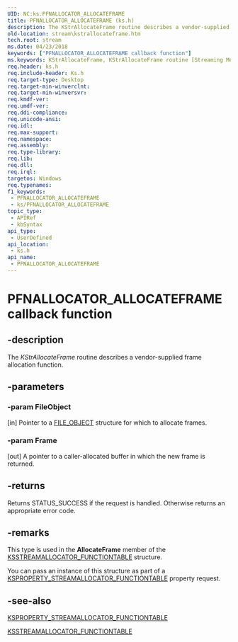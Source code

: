 ```yaml
---
UID: NC:ks.PFNALLOCATOR_ALLOCATEFRAME
title: PFNALLOCATOR_ALLOCATEFRAME (ks.h)
description: The KStrAllocateFrame routine describes a vendor-supplied frame allocation function.
old-location: stream\kstrallocateframe.htm
tech.root: stream
ms.date: 04/23/2018
keywords: ["PFNALLOCATOR_ALLOCATEFRAME callback function"]
ms.keywords: KStrAllocateFrame, KStrAllocateFrame routine [Streaming Media Devices], PFNALLOCATOR_ALLOCATEFRAME, ks/KStrAllocateFrame, ksfunc_a90af96e-53df-43f5-b847-ba1876b788fd.xml, stream.kstrallocateframe
req.header: ks.h
req.include-header: Ks.h
req.target-type: Desktop
req.target-min-winverclnt: 
req.target-min-winversvr: 
req.kmdf-ver: 
req.umdf-ver: 
req.ddi-compliance: 
req.unicode-ansi: 
req.idl: 
req.max-support: 
req.namespace: 
req.assembly: 
req.type-library: 
req.lib: 
req.dll: 
req.irql: 
targetos: Windows
req.typenames: 
f1_keywords:
 - PFNALLOCATOR_ALLOCATEFRAME
 - ks/PFNALLOCATOR_ALLOCATEFRAME
topic_type:
 - APIRef
 - kbSyntax
api_type:
 - UserDefined
api_location:
 - ks.h
api_name:
 - PFNALLOCATOR_ALLOCATEFRAME
---
```


# PFNALLOCATOR_ALLOCATEFRAME callback function


## -description

The <i>KStrAllocateFrame</i> routine describes a vendor-supplied frame allocation function.

## -parameters

### -param FileObject 

[in]
Pointer to a <a href="/windows-hardware/drivers/ddi/wdm/ns-wdm-_file_object">FILE_OBJECT</a> structure for which to allocate frames.

### -param Frame 

[out]
A pointer to a caller-allocated buffer in which the new frame is returned.

## -returns

Returns STATUS_SUCCESS if the request is handled.  Otherwise returns an appropriate error code.

## -remarks

This type is used in the <b>AllocateFrame</b> member of the <a href="/windows-hardware/drivers/ddi/ks/ns-ks-ksstreamallocator_functiontable">KSSTREAMALLOCATOR_FUNCTIONTABLE</a> structure.

You can pass an instance of this structure as part of a <a href="/windows-hardware/drivers/stream/ksproperty-streamallocator-functiontable">KSPROPERTY_STREAMALLOCATOR_FUNCTIONTABLE</a> property request.

## -see-also

<a href="/windows-hardware/drivers/stream/ksproperty-streamallocator-functiontable">KSPROPERTY_STREAMALLOCATOR_FUNCTIONTABLE</a>



<a href="/windows-hardware/drivers/ddi/ks/ns-ks-ksstreamallocator_functiontable">KSSTREAMALLOCATOR_FUNCTIONTABLE</a>

